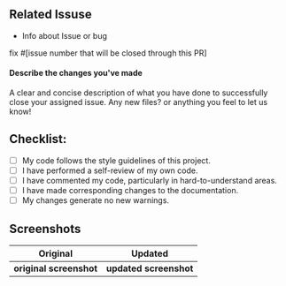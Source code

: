 ## Related Issuse

- Info about Issue or bug

fix #[issue number that will be closed through this PR]

#### Describe the changes you've made

A clear and concise description of what you have done to successfully close your assigned issue. Any new files? or anything you feel to let us know!

## Checklist:

<!--
Example how to mark a checkbox:-
- [x] My code follows the code style of this project.
-->

- [ ] My code follows the style guidelines of this project.
- [ ] I have performed a self-review of my own code.
- [ ] I have commented my code, particularly in hard-to-understand areas.
- [ ] I have made corresponding changes to the documentation.
- [ ] My changes generate no new warnings.

## Screenshots

|        Original         |          Updated           |
| :---------------------: | :------------------------: |
| **original screenshot** | <b>updated screenshot </b> |
